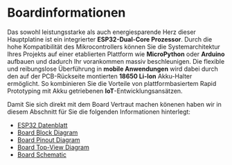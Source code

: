 # Boardinformationen
Das sowohl leistungsstarke als auch energiesparende Herz dieser Hauptplatine ist ein integrierter **ESP32-Dual-Core Prozessor**.  Durch die hohe Kompatibilität des Mikrocontrollers können Sie die Systemarchitektur Ihres Projekts auf einer etablierten Plattform wie **MicroPython** oder **Arduino** aufbauen und dadurch Ihr vorankommen massiv beschleunigen. Die flexible und reibungslose Überführung in **mobile Anwendungen** wird dabei durch den auf der PCB-Rückseite montierten **18650 Li-Ion** Akku-Halter ermöglicht. So kombinieren Sie die Vorteile von plattformbasiertem Rapid Prototyping mit Akku getriebenen **IoT**-Entwicklungsansätzen. 

Damit Sie sich direkt mit dem Board Vertraut machen könenen haben wir in diesem Abschnitt für Sie die folgenden Informationen hinterlegt:
* [ESP32 Datenblatt](https://github.com/Rivtech/HWE-ESP-ION-001/tree/master/Boardinformation/ESP32%20Datasheet)
* [Board Block Diagram](https://github.com/Rivtech/HWE-ESP-ION-001/blob/master/Boardinformation/Block_Diagram.jpg)
* [Board Pinout Diagram](https://github.com/Rivtech/HWE-ESP-ION-001/blob/master/Boardinformation/Board_Pinout_t18_v3.0.png)
* [Board Top-View Diagram](https://github.com/Rivtech/HWE-ESP-ION-001/blob/master/Boardinformation/Board_Top-View.png)
* [Board Schematic](https://github.com/Rivtech/HWE-ESP-ION-001/blob/master/Boardinformation/Board_Schematic_t18_v3.0.pdf)
